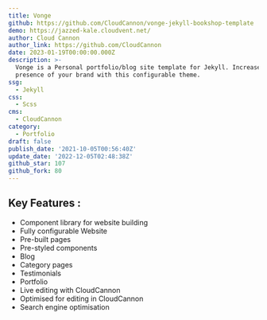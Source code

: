 ```yaml
---
title: Vonge
github: https://github.com/CloudCannon/vonge-jekyll-bookshop-template
demo: https://jazzed-kale.cloudvent.net/
author: Cloud Cannon
author_link: https://github.com/CloudCannon
date: 2023-01-19T00:00:00.000Z
description: >-
  Vonge is a Personal portfolio/blog site template for Jekyll. Increase the web
  presence of your brand with this configurable theme.
ssg:
  - Jekyll
css:
  - Scss
cms:
  - CloudCannon
category:
  - Portfolio
draft: false
publish_date: '2021-10-05T00:56:40Z'
update_date: '2022-12-05T02:48:38Z'
github_star: 107
github_fork: 80
---
```

## Key Features :

- Component library for website building
- Fully configurable Website
- Pre-built pages
- Pre-styled components
- Blog
- Category pages
- Testimonials
- Portfolio
- Live editing with CloudCannon
- Optimised for editing in CloudCannon
- Search engine optimisation